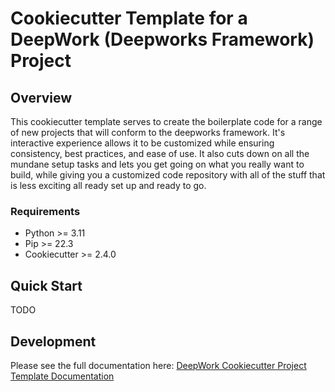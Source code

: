 # Cookiecutter Template for a DeepWork (Deepworks Framework) Project

## Overview
This cookiecutter template serves to create the boilerplate code for a range of new projects that will conform to the deepworks framework. It's interactive experience allows it to be customized while ensuring consistency, best practices, and ease of use. It also cuts down on all the mundane setup tasks and lets you get going on what you really want to build, while giving you a customized code repository with all of the stuff that is less exciting all ready set up and ready to go.

### Requirements
- Python >= 3.11
- Pip >= 22.3
- Cookiecutter >= 2.4.0

## Quick Start
TODO

## Development

Please see the full documentation here: [DeepWork Cookiecutter Project Template Documentation](https://deepworks-net.github.io/dw-project-template/)